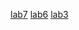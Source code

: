[lab7](https://github.com/Mukkera-Sandeep/sandeep/blob/main/Untitled6.ipynb)
[lab6](https://github.com/Mukkera-Sandeep/sandeep/blob/main/Lab06_AIML.ipynb)
[lab3](https://github.com/Mukkera-Sandeep/sandeep/blob/main/Assignment3.ipynb)
